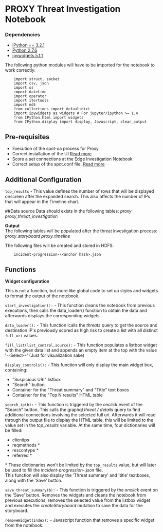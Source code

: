 # PROXY Threat Investigation Notebook

### Dependencies
- [iPython == 3.2.1](https://ipython.org/ipython-doc/3/index.html)
- [Python 2.7.6](https://www.python.org/download/releases/2.7.6/)
- [ipywidgets 5.1.1](https://ipywidgets.readthedocs.io/en/latest/user_install.html#with-pip)

The following python modules will have to be imported for the notebook to work correctly:  

        import struct, socket
        import csv, json 
        import os 
        import datetime
        import operator
        import itertools
        import md5
        from collections import defaultdict 
        import ipywidgets as widgets # For jupyter/ipython >= 1.4
        from IPython.html import widgets
        from IPython.display import display, Javascript, clear_output


## Pre-requisites  
- Execution of the spot-oa process for Proxy
- Correct installation of the UI [Read more](/ui/INSTALL.md)
- Score a set connections at the Edge Investigation Notebook 
- Correct setup of the spot.conf file. [Read more](/wiki/Edit%20Solution%20Configuration) 


## Additional Configuration
`top_results` - This value defines the number of rows that will be displayed onscreen after the expanded search. 
This also affects the number of IPs that will appear in the Timeline chart.

##Data source
Data should exists in the following tables:
        *proxy*
        *proxy_threat_investigation*


**Output**  
The following tables will be populated after the threat investigation process:
        *proxy_storyboard*
        *proxy_timeline*

The following files will be created and stored in HDFS.

        incident-progression-\<anchor hash>.json

## Functions  
**Widget configuration**

This is not a function, but more like global code to set up styles and widgets to format the output of the notebook. 

`start_investigation():` - This function cleans the notebook from previous executions, then calls the data_loader() function to obtain the data and afterwards displays the corresponding widgets

`data_loader():` - This function lcalls the *threats* query to get the source and destination IP's previously scored as high risk to create a list with all distinct `full_uri` values.

`fill_list(list_control,source):` - This function populates a listbox widget with the given data list and appends an empty item at the top with the value '--Select--' (Just for visualization  sake)

`display_controls():` - This function will only display the main widget box, containing:
- "Suspicious URI" listbox
- "Search" button
- Container for the "Threat summary" and "Title" text boxes
- Container for the "Top N results" HTML table

`search_ip(b):` - This function is triggered by the _onclick_ event of the "Search" button.
This calls the graphql *threat / details* query to find additional connections involving the selected full uri. 
Afterwards it will read through the output file to display the HTML table, this will be limited to the value set in the _top_results_ variable. At the same time, four dictionaries will be filled:
- clientips
- reqmethods * 
- rescontype *
- referred *

\* These dictionaries won't be limited by the `top_results` value, but will later be used to fill the _incident-progression-\.json_ file.  
This function will also display the 'Threat summary' and 'title' textboxes, along with the 'Save' button.

`save_threat_summary(b):` - This function is triggered by the _onclick_ event on the 'Save' button.
Removes the widgets and cleans the notebook from previous executions, removes the selected value from the listbox widget and executes the *createStoryboard* mutation to save the data for the storyboard.
 
`removeWidget(index):` - Javascript function that removes a specific widget from the notebook. 